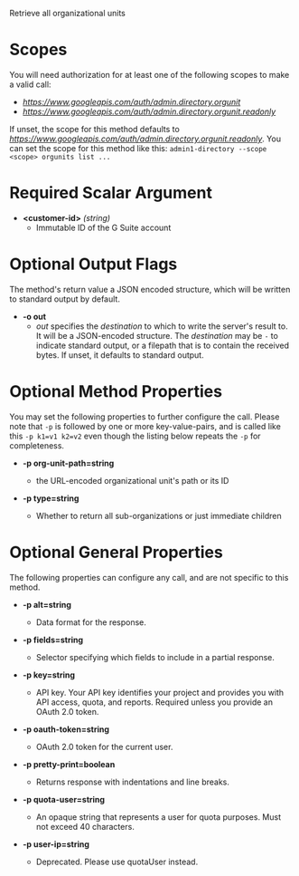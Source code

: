 Retrieve all organizational units
# Scopes

You will need authorization for at least one of the following scopes to make a valid call:

* *https://www.googleapis.com/auth/admin.directory.orgunit*
* *https://www.googleapis.com/auth/admin.directory.orgunit.readonly*

If unset, the scope for this method defaults to *https://www.googleapis.com/auth/admin.directory.orgunit.readonly*.
You can set the scope for this method like this: `admin1-directory --scope <scope> orgunits list ...`
# Required Scalar Argument
* **&lt;customer-id&gt;** *(string)*
    - Immutable ID of the G Suite account

# Optional Output Flags

The method's return value a JSON encoded structure, which will be written to standard output by default.

* **-o out**
    - *out* specifies the *destination* to which to write the server's result to.
      It will be a JSON-encoded structure.
      The *destination* may be `-` to indicate standard output, or a filepath that is to contain the received bytes.
      If unset, it defaults to standard output.
# Optional Method Properties

You may set the following properties to further configure the call. Please note that `-p` is followed by one 
or more key-value-pairs, and is called like this `-p k1=v1 k2=v2` even though the listing below repeats the
`-p` for completeness.

* **-p org-unit-path=string**
    - the URL-encoded organizational unit&#39;s path or its ID

* **-p type=string**
    - Whether to return all sub-organizations or just immediate children

# Optional General Properties

The following properties can configure any call, and are not specific to this method.

* **-p alt=string**
    - Data format for the response.

* **-p fields=string**
    - Selector specifying which fields to include in a partial response.

* **-p key=string**
    - API key. Your API key identifies your project and provides you with API access, quota, and reports. Required unless you provide an OAuth 2.0 token.

* **-p oauth-token=string**
    - OAuth 2.0 token for the current user.

* **-p pretty-print=boolean**
    - Returns response with indentations and line breaks.

* **-p quota-user=string**
    - An opaque string that represents a user for quota purposes. Must not exceed 40 characters.

* **-p user-ip=string**
    - Deprecated. Please use quotaUser instead.
